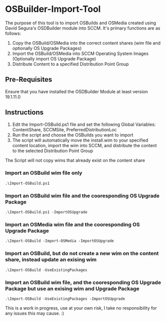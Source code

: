 # OSBuilder-Import-Tool

The purpose of this tool is to import OSBuilds and OSMedia created using David Segura's OSDBuilder module into SCCM. It's primary functions are as follows:
1. Copy the OSBuild/OSMedia into the correct content shares (wim file and optionally OS Upgrade Packages)
2. Import the OSBuild/OSMedia into SCCM Operating System Images (Optionally import OS Upgrade Package)
3. Distribute Content to a specified Distribution Point Group

## Pre-Requisites
Ensure that you have installed the OSDBuilder Module at least version 19.1.11.0

## Instructions
1. Edit the Import-OSBuild.ps1 file and set the following Global Variables: ContentShare, SCCMSite, PreferredDistributionLoc
2. Run the script and choose the OSBuilds you want to import
3. The script will automatically move the install.wim to your specified content location, import the wim into SCCM, and distribute the content to the selected Distribution Point Group

The Script will not copy wims that already exist on the content share

### Import an OSBuild wim file only
`.\Import-OSBuild.ps1`

### Import an OSBuild wim file and the cooresponding OS Upgrade Package
`.\Import-OSBuild.ps1 -ImportOSUpgrade`

### Import an OSMedia wim file and the cooresponding OS Upgrade Package
`.\Import-OSBuild -Import-OSMedia -ImportOSUpgrade`

### Import an OSBuild, but do not create a new wim on the content share, instead update an exising wim
`.\Import-OSBuild -UseExistingPackages`

### Import an OSBuild wim file, and the cooresponding OS Upgrade Package but use an exising wim and Upgrade Package
`.\Import-OSBuild -UseExistingPackages -ImportOSUpgrade`

This is a work in progress, use at your own risk, I take no responsibility for any issues this may cause. :)
